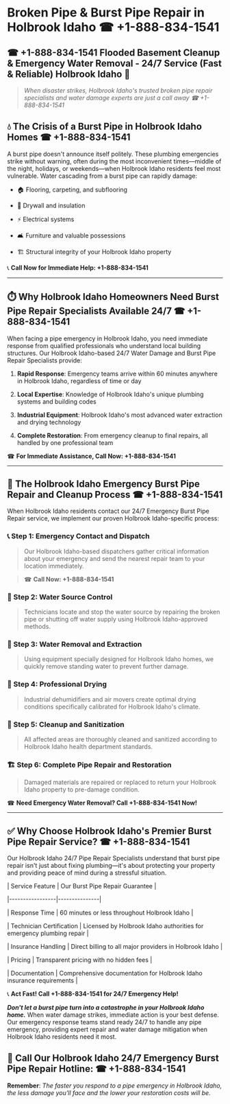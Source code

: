 # Broken Pipe & Burst Pipe Repair in Holbrook Idaho ☎ +1-888-834-1541  
## ☎ +1-888-834-1541 Flooded Basement Cleanup & Emergency Water Removal - 24/7 Service (Fast & Reliable) Holbrook Idaho 🚨  

> *When disaster strikes, Holbrook Idaho's trusted broken pipe repair specialists and water damage experts are just a call away ☎ +1-888-834-1541*  

## 💧 The Crisis of a Burst Pipe in Holbrook Idaho Homes ☎ +1-888-834-1541  

A burst pipe doesn't announce itself politely. These plumbing emergencies strike without warning, often during the most inconvenient times—middle of the night, holidays, or weekends—when Holbrook Idaho residents feel most vulnerable. Water cascading from a burst pipe can rapidly damage:  

* 🏠 Flooring, carpeting, and subflooring  
* 🧱 Drywall and insulation  
* ⚡ Electrical systems  
* 🛋️ Furniture and valuable possessions  
* 🏗️ Structural integrity of your Holbrook Idaho property  

📞 **Call Now for Immediate Help: +1-888-834-1541**  

---  

## ⏱️ Why Holbrook Idaho Homeowners Need Burst Pipe Repair Specialists Available 24/7 ☎ +1-888-834-1541  

When facing a pipe emergency in Holbrook Idaho, you need immediate response from qualified professionals who understand local building structures. Our Holbrook Idaho-based 24/7 Water Damage and Burst Pipe Repair Specialists provide:  

1. **Rapid Response**: Emergency teams arrive within 60 minutes anywhere in Holbrook Idaho, regardless of time or day  
2. **Local Expertise**: Knowledge of Holbrook Idaho's unique plumbing systems and building codes  
3. **Industrial Equipment**: Holbrook Idaho's most advanced water extraction and drying technology  
4. **Complete Restoration**: From emergency cleanup to final repairs, all handled by one professional team  

☎ **For Immediate Assistance, Call Now: +1-888-834-1541**  

---  

## 🔧 The Holbrook Idaho Emergency Burst Pipe Repair and Cleanup Process ☎ +1-888-834-1541  

When Holbrook Idaho residents contact our 24/7 Emergency Burst Pipe Repair service, we implement our proven Holbrook Idaho-specific process:  

### 📞 Step 1: Emergency Contact and Dispatch  
> Our Holbrook Idaho-based dispatchers gather critical information about your emergency and send the nearest repair team to your location immediately.  
> ☎ **Call Now: +1-888-834-1541**  

### 🚿 Step 2: Water Source Control  
> Technicians locate and stop the water source by repairing the broken pipe or shutting off water supply using Holbrook Idaho-approved methods.  

### 🌊 Step 3: Water Removal and Extraction  
> Using equipment specially designed for Holbrook Idaho homes, we quickly remove standing water to prevent further damage.  

### 💨 Step 4: Professional Drying  
> Industrial dehumidifiers and air movers create optimal drying conditions specifically calibrated for Holbrook Idaho's climate.  

### 🧼 Step 5: Cleanup and Sanitization  
> All affected areas are thoroughly cleaned and sanitized according to Holbrook Idaho health department standards.  

### 🏗️ Step 6: Complete Pipe Repair and Restoration  
> Damaged materials are repaired or replaced to return your Holbrook Idaho property to pre-damage condition.  

☎ **Need Emergency Water Removal? Call +1-888-834-1541 Now!**  

---  

## ✅ Why Choose Holbrook Idaho's Premier Burst Pipe Repair Service? ☎ +1-888-834-1541  

Our Holbrook Idaho 24/7 Pipe Repair Specialists understand that burst pipe repair isn't just about fixing plumbing—it's about protecting your property and providing peace of mind during a stressful situation.  

| Service Feature | Our Burst Pipe Repair Guarantee |  
|-----------------|---------------|  
| Response Time | 60 minutes or less throughout Holbrook Idaho |  
| Technician Certification | Licensed by Holbrook Idaho authorities for emergency plumbing repair |  
| Insurance Handling | Direct billing to all major providers in Holbrook Idaho |  
| Pricing | Transparent pricing with no hidden fees |  
| Documentation | Comprehensive documentation for Holbrook Idaho insurance requirements |  

📞 **Act Fast! Call +1-888-834-1541 for 24/7 Emergency Help!**  

***Don't let a burst pipe turn into a catastrophe in your Holbrook Idaho home.*** When water damage strikes, immediate action is your best defense. Our emergency response teams stand ready 24/7 to handle any pipe emergency, providing expert repair and water damage mitigation when Holbrook Idaho residents need it most.  

## 📱 Call Our Holbrook Idaho 24/7 Emergency Burst Pipe Repair Hotline: ☎ +1-888-834-1541  

**Remember**: *The faster you respond to a pipe emergency in Holbrook Idaho, the less damage you'll face and the lower your restoration costs will be.*